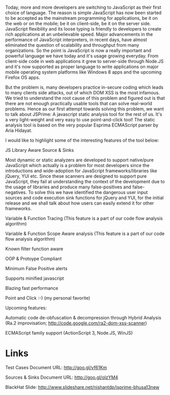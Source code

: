 Today, more and more developers are switching to JavaScript as their first choice of language. The reason is simple JavaScript has now been started to be accepted as the mainstream programming for applications, be it on the web or on the mobile; be it on client-side, be it on the server side. JavaScript flexibility and its loose typing is friendly to developers to create rich applications at an unbelievable speed. Major advancements in the performance of JavaScript interpreters, in recent days, have almost eliminated the question of scalability and throughput from many organizations. So the point is JavaScript is now a really important and powerful language we have today and it's usage growing everyday. From client-side code in web applications it grew to server-side through Node.JS and it's now supported as proper language to write applications on major mobile operating system platforms like Windows 8 apps and the upcoming Firefox OS apps.

But the problem is, many developers practice in-secure coding which leads to many clients side attacks, out of which DOM XSS is the most infamous. We tried to understand the root cause of this problem and figured out is that there are not enough practically usable tools that can solve real-world problems. Hence as our first attempt towards solving this problem, we want to talk about JSPrime: A javascript static analysis tool for the rest of us. It's a very light-weight and very easy to use point-and-click tool! The static analysis tool is based on the very popular Esprima ECMAScript parser by Aria Hidayat.

I would like to highlight some of the interesting features of the tool below:

JS Library Aware Source & Sinks

Most dynamic or static analyzers are developed to support native/pure JavaScript which actually is a problem for most developers since the introductions and wide-adoption for JavaScript frameworks/libraries like jQuery, YUI etc. Since these scanners are designed to support pure JavaScript, they fail at understanding the context of the development due to the usage of libraries and produce many false-positives and false-negatives. To solve this we have identified the dangerous user input sources and code execution sink functions for jQuery and YUI, for the initial release and we shall talk about how users can easily extend it for other frameworks.

Variable & Function Tracing (This feature is a part of our code flow analysis algorithm)

Variable & Function Scope Aware analysis (This feature is a part of our code flow analysis algorithm)

Known filter function aware

OOP & Protoype Compliant

Minimum False Positive alerts

Supports minified javascript

Blazing fast performance

Point and Click :-) (my personal favorite)

Upcoming features:

Automatic code de-obfuscation & decompression through Hybrid Analysis (Ra.2 improvisation; http://code.google.com/ra2-dom-xss-scanner)

ECMAScript family support (ActionScript 3, Node.JS, WinJS)

Links
=====
Test Cases Document URL: http://goo.gl/vf61Km

Sources & Sinks Document URL: http://goo.gl/olzYM4

BlackHat Slide: http://www.slideshare.net/nishantdp/jsprime-bhusa13new

